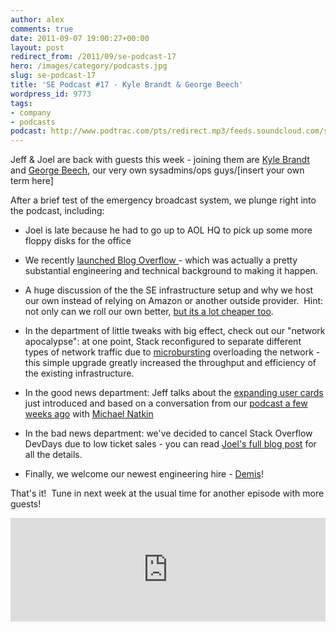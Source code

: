 ```yaml
---
author: alex
comments: true
date: 2011-09-07 19:00:27+00:00
layout: post
redirect_from: /2011/09/se-podcast-17
hero: /images/category/podcasts.jpg
slug: se-podcast-17
title: 'SE Podcast #17 - Kyle Brandt & George Beech'
wordpress_id: 9773
tags:
- company
- podcasts
podcast: http://www.podtrac.com/pts/redirect.mp3/feeds.soundcloud.com/stream/22802616-stack-exchange-stack-exchange-podcast-17.mp3
---
```


Jeff & Joel are back with guests this week - joining them are [Kyle Brandt](http://serverfault.com/users/2561/kyle-brandt) and [George Beech](http://serverfault.com/users/5880/zypher), our very own sysadmins/ops guys/[insert your own term here]

After a brief test of the emergency broadcast system, we plunge right into the podcast, including:



	
  * Joel is late because he had to go up to AOL HQ to pick up some more floppy disks for the office

	
  * We recently [launched Blog Overflow ](http://blog.stackoverflow.com/2011/06/blog-overflow/)- which was actually a pretty substantial engineering and technical background to making it happen.

	
  * A huge discussion of the the SE infrastructure setup and why we host our own instead of relying on Amazon or another outside provider.  Hint: not only can we roll our own better, [but its a lot cheaper too](http://meta.stackoverflow.com/questions/73969/what-would-stack-exchanges-yearly-expenses-be-if-it-were-to-be-using-a-third-par/73978#73978).

	
  * In the department of little tweaks with big effect, check out our "network apocalypse": at one point, Stack reconfigured to separate different types of network traffic due to [microbursting](http://blog.serverfault.com/post/per-second-measurements-dont-cut-it/) overloading the network - this simple upgrade greatly increased the throughput and efficiency of the existing infrastructure.

	
  * In the good news department: Jeff talks about the [expanding user cards](http://blog.stackoverflow.com/2011/09/expanding-user-cards/) just introduced and based on a conversation from our [podcast a few weeks ago](http://blog.stackoverflow.com/2011/08/se-podcast-15/) with [Michael Natkin](http://cooking.stackexchange.com/users/1393/michael-at-herbivoracious)

	
  * In the bad news department: we've decided to cancel Stack Overflow DevDays due to low ticket sales - you can read [Joel's full blog post](http://blog.stackoverflow.com/2011/09/devdays-2011-is-cancelled/) for all the details.

	
  * Finally, we welcome our newest engineering hire - [Demis](http://stackoverflow.com/users/85785/mythz)!


That's it!  Tune in next week at the usual time for another episode with more guests!


<iframe width="100%" height="166" scrolling="no" frameborder="no" src="https://w.soundcloud.com/player/?url=https%3A//api.soundcloud.com/tracks/22802616&amp;color=ff5500&amp;auto_play=false&amp;hide_related=false&amp;show_comments=true&amp;show_user=true&amp;show_reposts=false"></iframe>